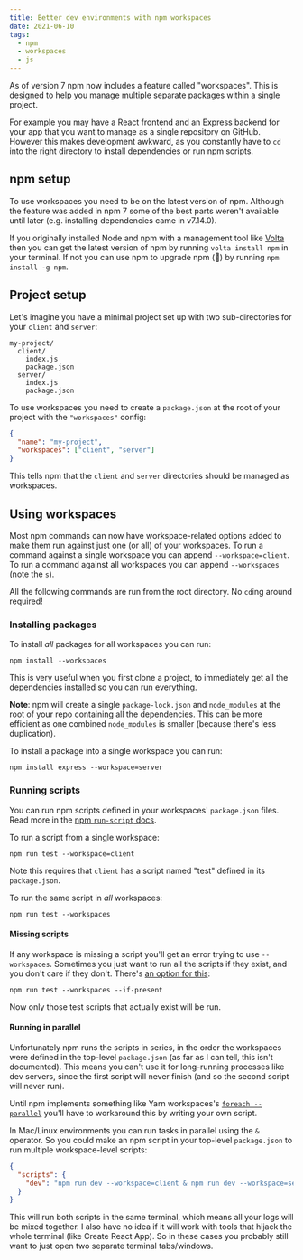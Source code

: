```yaml
---
title: Better dev environments with npm workspaces
date: 2021-06-10
tags:
  - npm
  - workspaces
  - js
---
```


As of version 7 npm now includes a feature called "workspaces". This is designed to help you manage multiple separate packages within a single project.

For example you may have a React frontend and an Express backend for your app that you want to manage as a single repository on GitHub. However this makes development awkward, as you constantly have to `cd` into the right directory to install dependencies or run npm scripts.

## npm setup

To use workspaces you need to be on the latest version of npm. Although the feature was added in npm 7 some of the best parts weren't available until later (e.g. installing dependencies came in v7.14.0).

If you originally installed Node and npm with a management tool like [Volta](https://volta.sh/) then you can get the latest version of npm by running `volta install npm` in your terminal. If not you can use npm to upgrade npm (🤯) by running `npm install -g npm`.

## Project setup

Let's imagine you have a minimal project set up with two sub-directories for your `client` and `server`:

```
my-project/
  client/
    index.js
    package.json
  server/
    index.js
    package.json
```

To use workspaces you need to create a `package.json` at the root of your project with the `"workspaces"` config:

```json
{
  "name": "my-project",
  "workspaces": ["client", "server"]
}
```

This tells npm that the `client` and `server` directories should be managed as workspaces.

## Using workspaces

Most npm commands can now have workspace-related options added to make them run against just one (or all) of your workspaces. To run a command against a single workspace you can append `--workspace=client`. To run a command against all workspaces you can append `--workspaces` (note the `s`).

All the following commands are run from the root directory. No `cd`ing around required!

### Installing packages

To install _all_ packages for all workspaces you can run:

```shell
npm install --workspaces
```

This is very useful when you first clone a project, to immediately get all the dependencies installed so you can run everything.

**Note**: npm will create a single `package-lock.json` and `node_modules` at the root of your repo containing all the dependencies. This can be more efficient as one combined `node_modules` is smaller (because there's less duplication).

To install a package into a single workspace you can run:

```shell
npm install express --workspace=server
```

### Running scripts

You can run npm scripts defined in your workspaces' `package.json` files. Read more in the [npm `run-script` docs](https://docs.npmjs.com/cli/v7/commands/npm-run-script#workspaces-support).

To run a script from a single workspace:

```shell
npm run test --workspace=client
```

Note this requires that `client` has a script named "test" defined in its `package.json`.

To run the same script in _all_ workspaces:

```shell
npm run test --workspaces
```

#### Missing scripts

If any workspace is missing a script you'll get an error trying to use `--workspaces`. Sometimes you just want to run all the scripts if they exist, and you don't care if they don't. There's [an option for this](https://docs.npmjs.com/cli/v7/commands/npm-run-script#if-present):

```shell
npm run test --workspaces --if-present
```

Now only those test scripts that actually exist will be run.

#### Running in parallel

Unfortunately npm runs the scripts in series, in the order the workspaces were defined in the top-level `package.json` (as far as I can tell, this isn't documented). This means you can't use it for long-running processes like dev servers, since the first script will never finish (and so the second script will never run).

Until npm implements something like Yarn workspaces's [`foreach --parallel`](https://yarnpkg.com/cli/workspaces/foreach) you'll have to workaround this by writing your own script.

In Mac/Linux environments you can run tasks in parallel using the `&` operator. So you could make an npm script in your top-level `package.json` to run multiple workspace-level scripts:

```json
{
  "scripts": {
    "dev": "npm run dev --workspace=client & npm run dev --workspace=server"
  }
}
```

This will run both scripts in the same terminal, which means all your logs will be mixed together. I also have no idea if it will work with tools that hijack the whole terminal (like Create React App). So in these cases you probably still want to just open two separate terminal tabs/windows.
